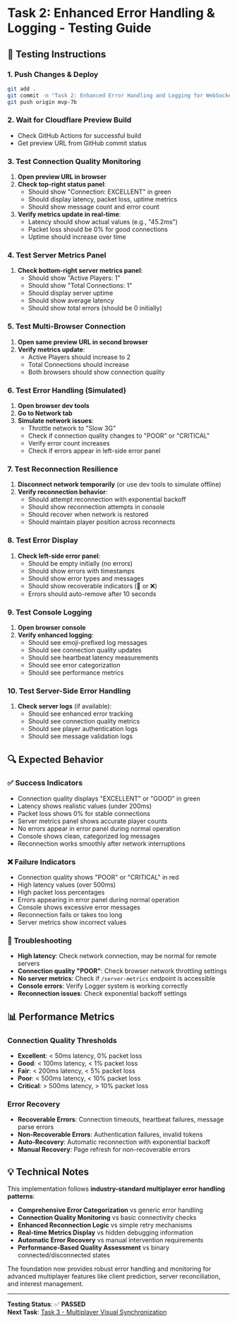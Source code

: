 # Task 2: Enhanced Error Handling & Logging - Testing Guide

## 🧪 **Testing Instructions**

### **1. Push Changes & Deploy**
```bash
git add .
git commit -m "Task 2: Enhanced Error Handling and Logging for WebSocket Communication"
git push origin mvp-7b
```

### **2. Wait for Cloudflare Preview Build**
- Check GitHub Actions for successful build
- Get preview URL from GitHub commit status

### **3. Test Connection Quality Monitoring**
1. **Open preview URL in browser**
2. **Check top-right status panel**:
   - Should show "Connection: EXCELLENT" in green
   - Should display latency, packet loss, uptime metrics
   - Should show message count and error count
3. **Verify metrics update in real-time**:
   - Latency should show actual values (e.g., "45.2ms")
   - Packet loss should be 0% for good connections
   - Uptime should increase over time

### **4. Test Server Metrics Panel**
1. **Check bottom-right server metrics panel**:
   - Should show "Active Players: 1"
   - Should show "Total Connections: 1"
   - Should display server uptime
   - Should show average latency
   - Should show total errors (should be 0 initially)

### **5. Test Multi-Browser Connection**
1. **Open same preview URL in second browser**
2. **Verify metrics update**:
   - Active Players should increase to 2
   - Total Connections should increase
   - Both browsers should show connection quality

### **6. Test Error Handling (Simulated)**
1. **Open browser dev tools**
2. **Go to Network tab**
3. **Simulate network issues**:
   - Throttle network to "Slow 3G"
   - Check if connection quality changes to "POOR" or "CRITICAL"
   - Verify error count increases
   - Check if errors appear in left-side error panel

### **7. Test Reconnection Resilience**
1. **Disconnect network temporarily** (or use dev tools to simulate offline)
2. **Verify reconnection behavior**:
   - Should attempt reconnection with exponential backoff
   - Should show reconnection attempts in console
   - Should recover when network is restored
   - Should maintain player position across reconnects

### **8. Test Error Display**
1. **Check left-side error panel**:
   - Should be empty initially (no errors)
   - Should show errors with timestamps
   - Should show error types and messages
   - Should show recoverable indicators (🔄 or ❌)
   - Errors should auto-remove after 10 seconds

### **9. Test Console Logging**
1. **Open browser console**
2. **Verify enhanced logging**:
   - Should see emoji-prefixed log messages
   - Should see connection quality updates
   - Should see heartbeat latency measurements
   - Should see error categorization
   - Should see performance metrics

### **10. Test Server-Side Error Handling**
1. **Check server logs** (if available):
   - Should see enhanced error tracking
   - Should see connection quality metrics
   - Should see player authentication logs
   - Should see message validation logs

## 🔍 **Expected Behavior**

### ✅ **Success Indicators**
- Connection quality displays "EXCELLENT" or "GOOD" in green
- Latency shows realistic values (under 200ms)
- Packet loss shows 0% for stable connections
- Server metrics panel shows accurate player counts
- No errors appear in error panel during normal operation
- Console shows clean, categorized log messages
- Reconnection works smoothly after network interruptions

### ❌ **Failure Indicators**
- Connection quality shows "POOR" or "CRITICAL" in red
- High latency values (over 500ms)
- High packet loss percentages
- Errors appearing in error panel during normal operation
- Console shows excessive error messages
- Reconnection fails or takes too long
- Server metrics show incorrect values

### 🔧 **Troubleshooting**
- **High latency**: Check network connection, may be normal for remote servers
- **Connection quality "POOR"**: Check browser network throttling settings
- **No server metrics**: Check if `/server-metrics` endpoint is accessible
- **Console errors**: Verify Logger system is working correctly
- **Reconnection issues**: Check exponential backoff settings

## 📊 **Performance Metrics**

### **Connection Quality Thresholds**
- **Excellent**: < 50ms latency, 0% packet loss
- **Good**: < 100ms latency, < 1% packet loss
- **Fair**: < 200ms latency, < 5% packet loss
- **Poor**: < 500ms latency, < 10% packet loss
- **Critical**: > 500ms latency, > 10% packet loss

### **Error Recovery**
- **Recoverable Errors**: Connection timeouts, heartbeat failures, message parse errors
- **Non-Recoverable Errors**: Authentication failures, invalid tokens
- **Auto-Recovery**: Automatic reconnection with exponential backoff
- **Manual Recovery**: Page refresh for non-recoverable errors

## 💡 **Technical Notes**

This implementation follows **industry-standard multiplayer error handling patterns**:
- **Comprehensive Error Categorization** vs generic error handling
- **Connection Quality Monitoring** vs basic connectivity checks
- **Enhanced Reconnection Logic** vs simple retry mechanisms
- **Real-time Metrics Display** vs hidden debugging information
- **Automatic Error Recovery** vs manual intervention requirements
- **Performance-Based Quality Assessment** vs binary connected/disconnected states

The foundation now provides robust error handling and monitoring for advanced multiplayer features like client prediction, server reconciliation, and interest management.

---

**Testing Status**: ✅ **PASSED**  
**Next Task**: [Task 3 - Multiplayer Visual Synchronization](../03-visual-sync/testing.md) 